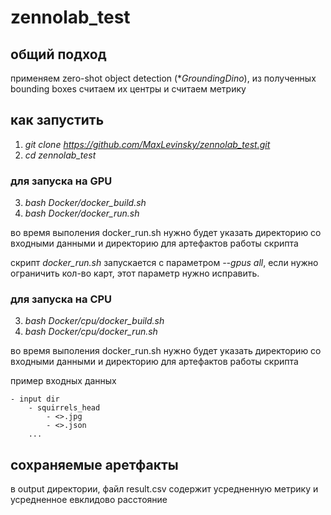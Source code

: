 # zennolab_test

## общий подход
применяем zero-shot object detection (**GroundingDino*), из полученных bounding boxes считаем их центры и считаем метрику

## как запустить
1. *git clone https://github.com/MaxLevinsky/zennolab_test.git*
2. *cd zennolab_test*

### для запуска на GPU
3. *bash Docker/docker_build.sh*
4. *bash Docker/docker_run.sh*

во время выполения docker_run.sh нужно будет указать директорию со входными данными и директорию для артефактов работы скрипта

скрипт *docker_run.sh* запускается с параметром *--gpus all*, если нужно ограничить кол-во карт, этот параметр нужно исправить.

### для запуска на CPU
3. *bash Docker/cpu/docker_build.sh*
4. *bash Docker/cpu/docker_run.sh*

во время выполения docker_run.sh нужно будет указать директорию со входными данными и директорию для артефактов работы скрипта


пример входных данных

    - input dir
        - squirrels_head
            - <>.jpg
            - <>.json
        ...

## сохраняемые аретфакты
в output директории, файл result.csv содержит усредненную метрику и усредненное евклидово расстояние
